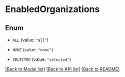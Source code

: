 # EnabledOrganizations

## Enum


* `ALL` (value: `"all"`)

* `NONE` (value: `"none"`)

* `SELECTED` (value: `"selected"`)


[[Back to Model list]](../README.md#documentation-for-models) [[Back to API list]](../README.md#documentation-for-api-endpoints) [[Back to README]](../README.md)


